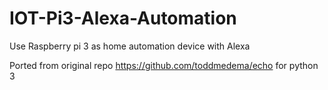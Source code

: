 # IOT-Pi3-Alexa-Automation
Use Raspberry pi 3 as home automation device with Alexa

Ported from original repo https://github.com/toddmedema/echo for python 3
